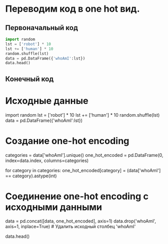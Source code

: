 # Переводим код в one hot вид.
## Первоначальный код
```python
import random
lst = ['robot'] * 10
lst += ['human'] * 10
random.shuffle(lst)
data = pd.DataFrame({'whoAmI':lst})
data.head()
```
 
 ## Конечный код
# Исходные данные
import random
lst = ['robot'] * 10
lst += ['human'] * 10
random.shuffle(lst)
data = pd.DataFrame({'whoAmI':lst})

# Создание one-hot encoding
categories = data['whoAmI'].unique()
one_hot_encoded = pd.DataFrame(0, index=data.index, columns=categories)

for category in categories:
    one_hot_encoded[category] = (data['whoAmI'] == category).astype(int)

# Соединение one-hot encoding с исходными данными
data = pd.concat([data, one_hot_encoded], axis=1)
data.drop('whoAmI', axis=1, inplace=True)  # Удалить исходный столбец 'whoAmI'

data.head()
 ```